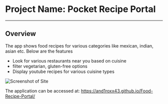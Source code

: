 # Project Name: Pocket Recipe Portal

___

## Overview
The app shows food recipes for various categories like mexican, indian, asian etc.
Below are the features
- Look for various restaurants near you based on cuisine
- filter vegetarian, gluten-free options
- Display youtube recipes for various cuisine types

![Screenshot of Site](https://i.gyazo.com/5224d4f24a09df5d214223a6be9003bc.jpg)

The application can be accessed at: https://and1roxx43.github.io/Food-Recipe-Portal/
